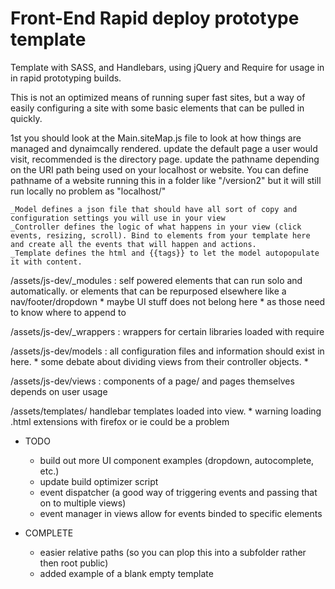 Front-End Rapid deploy prototype template
========================================

Template with SASS, and Handlebars, using jQuery and Require for usage in in rapid prototyping builds.

This is not an optimized means of running super fast sites, but a way of easily configuring a site with some basic elements that can be pulled in quickly.

1st you should look at the Main.siteMap.js file to look at how things are managed and dynaimcally rendered.
	update the default page a user would visit, recommended is the directory page.
	update the pathname depending on the URI path being used on your localhost or website. You can define pathname of a website running this in a folder like "/version2" but it will still run locally no problem as "localhost/"

	_Model defines a json file that should have all sort of copy and configuration settings you will use in your view
	_Controller defines the logic of what happens in your view (click events, resizing, scroll). Bind to elements from your template here and create all the events that will happen and actions.
	_Template defines the html and {{tags}} to let the model autopopulate it with content.


/assets/js-dev/_modules :
	self powered elements that can run solo and automatically.
	or elements that can be repurposed elsewhere like a nav/footer/dropdown
	* maybe UI stuff does not belong here * as those need 
	to know where to append to

/assets/js-dev/_wrappers :
	wrappers for certain libraries loaded with require

/assets/js-dev/models :
	all configuration files and information should exist in here.
	* some debate about dividing views from their controller objects. *

/assets/js-dev/views :
	components of a page/ and pages themselves depends on user usage

/assets/templates/
	handlebar templates loaded into view.
	* warning loading .html extensions with firefox or ie could be a problem

* TODO
	- build out more UI component examples (dropdown, autocomplete, etc.)
	- update build optimizer script
	- event dispatcher (a good way of triggering events and passing that on to multiple views)
	- event manager in views allow for events binded to specific elements

* COMPLETE
	- easier relative paths (so you can plop this into a subfolder rather then root public)
	- added example of a blank empty template
